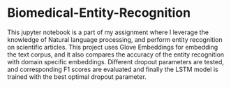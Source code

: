 # Biomedical-Entity-Recognition

This jupyter notebook is a part of my assignment where I leverage the knowledge of Natural language processing, and perform entity recognition on scientific articles. This project uses Glove Embeddings for embedding the text corpus, and it also compares the accuracy of the entity recognition with domain specific embeddings. Different dropout parameters are tested, and corresponding F1 scores are evaluated and finally the LSTM model is trained with the best optimal dropout parameter. 
